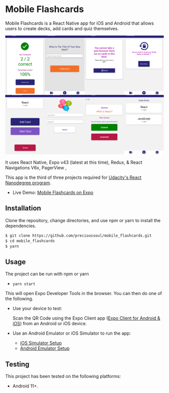# Mobile Flashcards

Mobile Flashcards is a React Native app for iOS and Android that allows users to create decks, add cards and quiz themselves.

![app](assets/App_screenshot_RN.png)

It uses React Native, Expo v43 (latest at this time), Redux, & React Navigations V6x, PagerView ,

This app is the third of three projects required for [Udacity's React Nanodegree program](https://www.udacity.com/course/react-nanodegree--nd019).

- Live Demo: [Mobile Flashcards on Expo](https://expo.dev/@precioussoul/mobile_flashcard)

## Installation

Clone the repository, change directories, and use npm or yarn to install the dependencies.

```bash
$ git clone https://github.com/precioussoul/mobile_flashcards.git
$ cd mobile_flashcards
$ yarn
```

## Usage

The project can be run with npm or yarn

- `yarn start`

This will open Expo Developer Tools in the browser. You can then do one of the following.

- Use your device to test:

  Scan the QR Code using the Expo Client app ([Expo Client for Android & iOS](https://expo.dev/@precioussoul/mobile_flashcard)) from an Android or iOS device.

- Use an Android Emulator or iOS Simulator to run the app:
  - [iOS Simulator Setup](https://docs.expo.dev/get-started/installation/)
  - [Android Emulator Setup](https://docs.expo.dev/get-started/installation/)

## Testing

This project has been tested on the following platforms:

- Android 11+.
